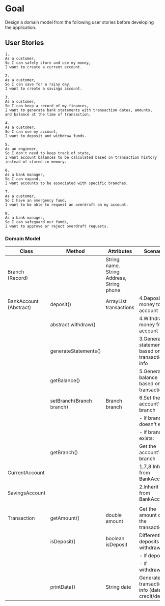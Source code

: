 # Goal
Design a domain model from the following user stories before developing the application.

## User Stories
```
1.
As a customer,
So I can safely store and use my money,
I want to create a current account.
```
```
2.
As a customer,
So I can save for a rainy day,
I want to create a savings account.
```
```
3.
As a customer,
So I can keep a record of my finances,
I want to generate bank statements with transaction dates, amounts, and balance at the time of transaction.
```
```
4.
As a customer,
So I can use my account,
I want to deposit and withdraw funds.
```
```
5.
As an engineer,
So I don't need to keep track of state,
I want account balances to be calculated based on transaction history instead of stored in memory.
```
```
6.
As a bank manager,
So I can expand,
I want accounts to be associated with specific branches.
```
```
7.
As a customer,
So I have an emergency fund,
I want to be able to request an overdraft on my account.
```
```
8.
As a bank manager,
So I can safeguard our funds,
I want to approve or reject overdraft requests.
```

### Domain Model

| Class                  | Method                   | Attributes                                | Scenario                                          | Outcome          |
|------------------------|--------------------------|-------------------------------------------|---------------------------------------------------|------------------|
| Branch (Record)        |                          | String name, String Address, String phone |                                                   |                  |
| BankAccount (Abstract) | deposit()                | ArrayList<Transaction> transactions       | 4.Deposit money to account                        | void             |
|                        | abstract withdraw()      |                                           | 4.Withdraw money from account                     | boolean          |
|                        | generateStatements()     |                                           | 3.Generate statements based on transactions' info | String           |
|                        | getBalance()             |                                           | 5.Generate balance based on transactions          | double           |
|                        | setBranch(Branch branch) | Branch branch                             | 6.Set the account's branch                        |                  |
|                        |                          |                                           | - If branch doesn't exist:                        | true, Branch set |
|                        |                          |                                           | - If branch exists:                               | false            |
|                        | getBranch()              |                                           | Get the account's branch                          | Branch/null      |
| CurrentAccount         |                          |                                           | 1,7,8.Inherit from BankAccount                    |                  |
| SavingsAccount         |                          |                                           | 2.Inherit from BankAccount                        |                  |
|                        |                          |                                           |                                                   |                  |
| Transaction            | getAmount()              | double amount                             | Get the amount of the transaction                 | double           |
|                        | isDeposit()              | boolean isDeposit                         | Differentiate deposits and withdrawals:           |                  |
|                        |                          |                                           | - If deposit:                                     | true             |
|                        |                          |                                           | - If withdrawal:                                  | false            |
|                        | printData()              | String date                               | Generate transaction info (date + credit/debit)   | String           |
